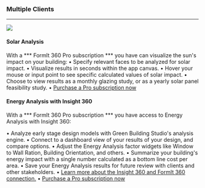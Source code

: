 ### Multiple Clients
---

![](Images/analysis.gif)


#### Solar Analysis
With a *** FormIt 360 Pro subscription *** you have can visualize the sun's impact on your building:
•	Specify relevant faces to be analyzed for solar impact.
•	Visualize results in seconds within the app canvas.
•	Hover your mouse or input point to see specific calculated values of solar impact.
•	Choose to view results as a monthly glazing study, or as a yearly solar panel feasibility study.
•	[Purchase a Pro subscription now](http://www.autodesk.com/products/formit-360/try-buy)

#### Energy Analysis with Insight 360

With a *** FormIt 360 Pro subscription *** you have access to Energy Analysis with Insight 360:

•	Analyze early stage design models with Green Building Studio's analysis engine.
•	Connect to a dashboard view of your results of your design, and compare options.
•	Adjust the Energy Analysis factor widgets like Window to Wall Ration, Building Orientation, and others.
•	Summarize your building's energy impact with a single number calculated as a bottom line cost per area.
•	Save your Energy Analysis results for future review with clients and other stakeholders.
•	[Learn more about the Insight 360 and FormIt 360 connection.](http://autodesk.typepad.com/bpa/2015/05/release-news-formit-360-pro.html)
•	[Purchase a Pro subscription now](http://www.autodesk.com/products/formit-360/try-buy)
